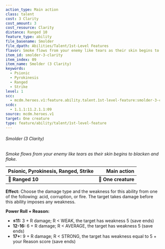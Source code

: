 ```yaml
---
action_type: Main action
class: talent
cost: 3 Clarity
cost_amount: 3
cost_resource: Clarity
distance: Ranged 10
feature_type: ability
file_basename: Smolder
file_dpath: Abilities/Talent/1st-Level Features
flavor: Smoke flows from your enemy like tears as their skin begins to blacken and flake.
item_id: smolder-3-clarity
item_index: 09
item_name: Smolder (3 Clarity)
keywords:
  - Psionic
  - Pyrokinesis
  - Ranged
  - Strike
level: 1
scc:
  - mcdm.heroes.v1:feature.ability.talent.1st-level-feature:smolder-3-clarity
scdc:
  - 1.1.1:11.2.1.1:09
source: mcdm.heroes.v1
target: One creature
type: feature/ability/talent/1st-level-feature
---
```


###### Smolder (3 Clarity)

*Smoke flows from your enemy like tears as their skin begins to blacken and flake.*

| **Psionic, Pyrokinesis, Ranged, Strike** |     **Main action** |
| ---------------------------------------- | ------------------: |
| **📏 Ranged 10**                         | **🎯 One creature** |

**Effect:** Choose the damage type and the weakness for this ability from one of the following: acid, corruption, or fire. The target takes damage before this ability imposes any weakness.

**Power Roll + Reason:**

- **≤11:** 3 + R damage; R < WEAK, the target has weakness 5 (save ends)
- **12-16:** 6 + R damage; R < AVERAGE, the target has weakness 5 (save ends)
- **17+:** 9 + R damage; R < STRONG, the target has weakness equal to 5 + your Reason score (save ends)
